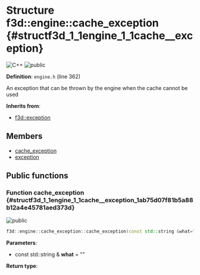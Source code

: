 # Structure f3d::engine::cache\_exception {#structf3d_1_1engine_1_1cache__exception}

![][C++]
![][public]

**Definition**: `engine.h` (line 362)



An exception that can be thrown by the engine when the cache cannot be used

**Inherits from**:

* [f3d::exception](structf3d_1_1exception.md)

## Members

* [cache\_exception](structf3d_1_1engine_1_1cache__exception.md#structf3d_1_1engine_1_1cache__exception_1ab75d07f81b5a88b12a4e45781aed373d)
* [exception](structf3d_1_1exception.md#structf3d_1_1exception_1aef4c85042406694200c7f8793785692d)

## Public functions

### Function cache\_exception {#structf3d_1_1engine_1_1cache__exception_1ab75d07f81b5a88b12a4e45781aed373d}

![][public]


```cpp
f3d::engine::cache_exception::cache_exception(const std::string &what="")
```








**Parameters**:

* const std::string & **what** = "" 

**Return type**: 



[public]: https://img.shields.io/badge/-public-brightgreen (public)
[C++]: https://img.shields.io/badge/language-C%2B%2B-blue (C++)